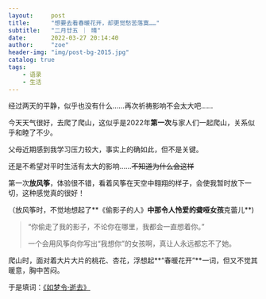 ```yaml
---
layout:     post
title:      "想要去看春暖花开，却更觉愁苦落寞……"
subtitle:   "二月廿五 ｜ 晴"
date:       2022-03-27 20:14:40
author:     "zoe"
header-img: "img/post-bg-2015.jpg"
catalog: true
tags:
    - 语录
    - 生活
---
```


经过两天的平静，似乎也没有什么……再次祈祷影响不会太大吧……

今天天气很好，去爬了爬山，这似乎是2022年**第一次**与家人们一起爬山，关系似乎和睦了不少。

父母近期感到我学习压力较大，事实上的确如此，但不是关键。

还是不希望对平时生活有太大的影响……~~不知道为什么会这样~~

第一次**放风筝**，体验很不错，看着风筝在天空中翱翔的样子，会使我暂时放下一切，这种感觉真的很好！

（放风筝时，不觉地想起了**《偷影子的人》**中那令人怜爱的聋哑女孩**克蕾儿**)

> “你偷走了我的影子，不论你在哪里，我都会一直想着你。”
>
>一个会用风筝向你写出“我想你”的女孩啊，真让人永远都忘不了她。

爬山时，面对着大片大片的桃花、杏花，浮想起**“春暖花开”**一词，但又不觉其暖意，胸中苦闷。

于是填词：[《如梦令·逝去》](http://www.tennshi.tk/2022/03/27/%E6%A2%A6%E8%8A%AF%E4%B9%8B%E6%B4%9B/)
